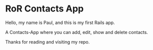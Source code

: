 # RoR Contacts App

Hello, my name is Paul, and this is my first Rails app.

A Contacts-App where you can add, edit, show and delete contacts.

Thanks for reading and visiting my repo.